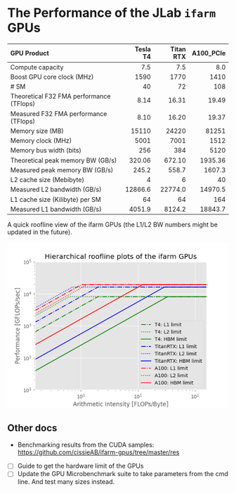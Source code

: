 # The Performance of the JLab `ifarm` GPUs



| GPU Product                               |   Tesla T4 |   Titan RTX | A100_PCIe |
|:------------------------------------------|-----------:|------------:|----------:|
| Compute capacity                          |        7.5 |         7.5 |       8.0 |
| Boost GPU core clock (MHz)                |       1590 |        1770 |      1410 |
| # SM                                      |         40 |          72 |       108 |
| Theoretical F32 FMA performance (TFlops)  |       8.14 |       16.31 |     19.49 |
| Measured F32 FMA performance (TFlops)     |       8.10 |       16.20 |     19.37 |
| Memory size (MB)                          |      15110 |       24220 |     81251 |
| Memory clock (MHz)                        |       5001 |        7001 |      1512 |
| Memory bus width (bits)                   |        256 |         384 |      5120 |
| Theoretical peak memory BW (GB/s)         |     320.06 |      672.10 |   1935.36 |
| Measured peak memory BW (GB/s)            |      245.2 |       558.7 |    1607.3 |	
| L2 cache size (Mebibyte)                  |          4 |           6 |        40 |
| Measured L2 bandwidth (GB/s)              |    12866.6 |     22774.0 |   14970.5 |	
| L1 cache size (Kilibyte) per SM           |         64 |          64 |       164 |
| Measured L1 bandwidth (GB/s)              |     4051.9 |      8124.2 |   18843.7 |


A quick roofline view of the ifarm GPUs (the L1/L2 BW numbers might be updated in the future).

![img](./docs/roofline.png)


## Other docs
* Benchmarking results from the CUDA samples: https://github.com/cissieAB/ifarm-gpus/tree/master/res


- [ ] Guide to get the hardware limit of the GPUs
- [ ] Update the GPU Microbenchmark suite to take parameters from the cmd line. And test many sizes instead.
